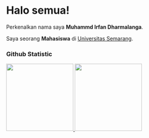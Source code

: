 # Halo semua! 

Perkenalkan nama saya **Muhammd Irfan Dharmalanga**.<br>

Saya seorang **Mahasiswa** di [Universitas Semarang](https://usm.ac.id/id/).<br>

### Github Statistic
<p align="left">
<a href="https://github.com/irfan-d">
  <img height="180em" src="https://github-readme-stats-eight-theta.vercel.app/api?username=penuliscode&show_icons=true&theme=algolia&include_all_commits=true&count_private=true"/>
  <img height="180em" src="https://github-readme-stats-eight-theta.vercel.app/api/top-langs/?username=penuliscode&layout=compact&theme=algolia"/>
</a>
</p>
